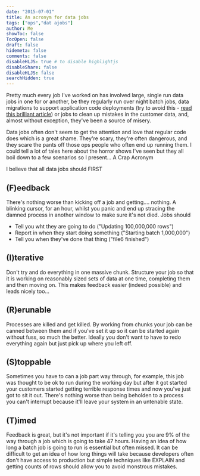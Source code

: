 ```yaml
---
date: "2015-07-01"
title: An acronym for data jobs
tags: ["ops","dat ajobs"]
author: Me
showToc: false
TocOpen: false
draft: false
hidemeta: false
comments: false
disableHLJS: true # to disable highlightjs
disableShare: false
disableHLJS: false
searchHidden: true
---
```


Pretty much every job I've worked on has involved large, single run data jobs in one for or another, be they regularly run over night batch jobs, data migrations to support application code deployments (try to avoid this - [read this brilliant article](http://www.brunton-spall.co.uk/post/2014/05/06/database-migrations-done-right/)) or jobs to clean up mistakes in the customer data, and, almost without exception, they've been a source of misery.

Data jobs often don't seem to get the attention and love that regular code does which is a great shame.  They're scary, they're often dangerous, and they scare the pants off those ops people who often end up running them.  I could tell a lot of tales here about the horror shows I've seen but they all boil down to a few scenarios so I present... A Crap Acronym

I believe that all data jobs should FIRST

## (F)eedback
There's nothing worse than kicking off a job and getting.... nothing.  A blinking cursor, for an hour, whilst you panic and end up stracing the damned process in another window to make sure it's not died.  Jobs should

* Tell you wht they are going to do ("Updating 100,000,000 rows")
* Report in when they start doing something ("Starting batch 1,000,000")
* Tell you when they've done that thing ("file6 finished")

## (I)terative
Don't try and do everything in one massive chunk.  Structure your job so that it is working on reasonably sized sets of data at one time, completing them and then moving on.  This makes feedback easier (indeed possible) and leads nicely too...

## (R)erunable
Processes are killed and get killed.  By working from chunks your job can be canned between them and if you've set it up so it can be started again without fuss, so much the better.  Ideally you don't want to have to redo everything again but just pick up where you left off.

## (S)toppable

Sometimes you have to can a job part way through, for example, this job was thought to be ok to run during the working day but after it got started your customers started getting terrible response times and now you've just got to sit it out.  There's nothing worse than being beholden to a process you can't interrupt because it'll leave your system in an untenable state.

## (T)imed

Feedback is great, but it's not important if it's telling you you are 9% of the way through a job which is going to take 47 hours.  Having an idea of how long a batch job is going to run is essential but often missed.  It can be difficult to get an idea of how long things will take because developers often don't have access to production but simple techniques like EXPLAIN and getting counts of rows should allow you to avoid monstrous mistakes.
